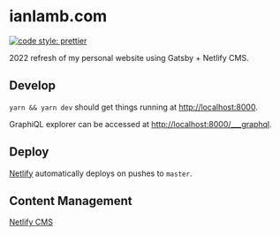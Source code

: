 # ianlamb.com

[![code style: prettier](https://img.shields.io/badge/code_style-prettier-ff69b4.svg?style=flat-square)](https://github.com/prettier/prettier)

2022 refresh of my personal website using Gatsby + Netlify CMS.

## Develop

`yarn && yarn dev` should get things running at [http://localhost:8000](http://localhost:8000).

GraphiQL explorer can be accessed at [http://localhost:8000/\_\_\_graphql](http://localhost:8000/___graphql).

## Deploy

[Netlify](https://app.netlify.com/sites/mystifying-varahamihira-e64720/deploys) automatically deploys on pushes to `master`.

## Content Management

[Netlify CMS](https://ianlamb.com/admin)
